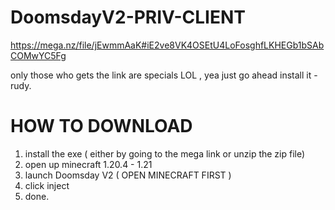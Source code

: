 # DoomsdayV2-PRIV-CLIENT
https://mega.nz/file/jEwmmAaK#iE2ve8VK4OSEtU4LoFosghfLKHEGb1bSAbCOMwYC5Fg



only those who gets the link are specials LOL , yea just go ahead install it -rudy.



# HOW TO DOWNLOAD
1. install the exe ( either by going to the mega link or unzip the zip file)
2. open up minecraft 1.20.4 - 1.21
3. launch Doomsday V2 ( OPEN MINECRAFT FIRST )
4. click inject
5. done.
